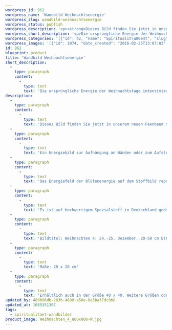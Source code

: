 ```yaml
---
wordpress_id: 962
wordpress_name: 'Wandbild Weihnachtsenergie'
wordpress_slug: wandbild-weihnachtsenergie
wordpress_status: publish
wordpress_description: '<p><strong>Dieses Bild finden Sie jetzt in unserem neuen <a href="https://www.feenbaum.de/bilder/wandbild-weihnachtsrose?c=14">Feenbaum Shop online</a>.</strong></p><p>Ein Energiebild zur Aufhängung an Wänden oder zum Aufstellen im Raum mit einem aktivierbaren Informationsfeld zu: Lichterfest - Gottesenergie im Menschsein - Christusenergie - Gelebte Liebe - Weihnachten am 24.-25. Dezember: In der Zeit vom 24. bis 25. Dezember taucht ein Teil der Menschheit in ein besonderes Energiefeld ein, welches wir Weihnachten nennen. Dieses Energiefeld ist sehr lichtvoll, es beinhaltet vieles von dem, was wir in christlichem Sinne mit der Geburt Jesu verbinden. Es stellt für viele Menschen ein Hoffnungszeichen und einen Anker für Menschlichkeit und Spiritualität dar.<br />Das Energiefeld der Blütenenergie auf dem Stoffbild repräsentiert Christusenergie. Es kann Impulsgeber sein, die Weihnachtstage als Quelle des eigenen, inneren Lichts und des Lichts auf der Erde insgesamt erfahren.</p><p>Es ist auf hochwertigem Spezialstoff in Deutschland gedruckt und sorgfältig in Handarbeit auf Holzkeilrahmen aufgezogen. Laut Herstellerangaben ist der farbintensive Druck 70 Jahre lichtecht, waschbar und in einem umweltorientierten Verfahren hergestellt. Der Oberstoff ist mit einer Spezialbeschichtung unterfüttert, so dass, bei Aufhängung an der Wand, der rückseitige Holzrahmen auch bei hellen Farben unsichtbar ist.</p><p>Bildtitel: Weihnachten 4: 24.-25. Dezember. 20-50 cm Et8</p><p>Maße: 20 x 20 cm</p><p>Erhältlich auch in der Größe 40 x 40. Weitere Größen oder andere Seitenverhältnisse, sind bis 200 cm individuell für Sie innerhalb weniger Tage herstellbar. Bitte kontaktieren Sie uns hierfür unter <a href="mailto:info@elvedenverlag.de">info@elvedenverlag.de</a>.</p><p><a href="https://my.feenbaum.de/anwendung-energie-wandbilder/">Anwendungshinweise</a>      <a href="https://my.feenbaum.de/produktinformation-wandbilder/">Produktinformationen</a></p>'
wordpress_short_description: '<p>Die ursprüngliche Energie der Weihnachtstage intensivieren. <strong>Dieses Bild finden Sie jetzt in unserem neuen <a href="https://www.feenbaum.de/bilder/wandbild-weihnachtsrose?c=14">Feenbaum Shop online</a>.</strong></p>'
wordpress_categories: '[{"id": 42, "name": "Spiritualit\u00e4t", "slug": "spiritualitaet-wandbilder"}]'
wordpress_images: '[{"id": 1074, "date_created": "2016-02-25T13:07:02", "date_created_gmt": "2016-02-25T11:07:02", "date_modified": "2016-02-25T13:07:02", "date_modified_gmt": "2016-02-25T11:07:02", "src": "https://my.feenbaum.de/wp-content/uploads/2016/02/Weihnachten_4_800x800-W.jpg", "name": "Weihnachten_4_800x800-W", "alt": ""}]'
id: 962
blueprint: product
title: 'Wandbild Weihnachtsenergie'
short_description:
  -
    type: paragraph
    content:
      -
        type: text
        text: 'Die ursprüngliche Energie der Weihnachtstage intensivieren. Dieses Bild finden Sie jetzt in unserem neuen Feenbaum Shop online.'
description:
  -
    type: paragraph
    content:
      -
        type: text
        text: 'Dieses Bild finden Sie jetzt in unserem neuen Feenbaum Shop online.'
  -
    type: paragraph
    content:
      -
        type: text
        text: 'Ein Energiebild zur Aufhängung an Wänden oder zum Aufstellen im Raum mit einem aktivierbaren Informationsfeld zu: Lichterfest - Gottesenergie im Menschsein - Christusenergie - Gelebte Liebe - Weihnachten am 24.-25. Dezember: In der Zeit vom 24. bis 25. Dezember taucht ein Teil der Menschheit in ein besonderes Energiefeld ein, welches wir Weihnachten nennen. Dieses Energiefeld ist sehr lichtvoll, es beinhaltet vieles von dem, was wir in christlichem Sinne mit der Geburt Jesu verbinden. Es stellt für viele Menschen ein Hoffnungszeichen und einen Anker für Menschlichkeit und Spiritualität dar.'
  -
    type: paragraph
    content:
      -
        type: text
        text: 'Das Energiefeld der Blütenenergie auf dem Stoffbild repräsentiert Christusenergie. Es kann Impulsgeber sein, die Weihnachtstage als Quelle des eigenen, inneren Lichts und des Lichts auf der Erde insgesamt erfahren.'
  -
    type: paragraph
    content:
      -
        type: text
        text: 'Es ist auf hochwertigem Spezialstoff in Deutschland gedruckt und sorgfältig in Handarbeit auf Holzkeilrahmen aufgezogen. Laut Herstellerangaben ist der farbintensive Druck 70 Jahre lichtecht, waschbar und in einem umweltorientierten Verfahren hergestellt. Der Oberstoff ist mit einer Spezialbeschichtung unterfüttert, so dass, bei Aufhängung an der Wand, der rückseitige Holzrahmen auch bei hellen Farben unsichtbar ist.'
  -
    type: paragraph
    content:
      -
        type: text
        text: 'Bildtitel: Weihnachten 4: 24.-25. Dezember. 20-50 cm Et8'
  -
    type: paragraph
    content:
      -
        type: text
        text: 'Maße: 20 x 20 cm'
  -
    type: paragraph
    content:
      -
        type: text
        text: 'Erhältlich auch in der Größe 40 x 40. Weitere Größen oder andere Seitenverhältnisse, sind bis 200 cm individuell für Sie innerhalb weniger Tage herstellbar. Bitte kontaktieren Sie uns hierfür unter info@elvedenverlag.de.'
updated_by: 489b06db-283b-4690-a50e-8a3ba37dc968
updated_at: 1685351307
tags:
  - spiritualitaet-wandbilder
product_image: Weihnachten_4_800x800-W.jpg
---
```

